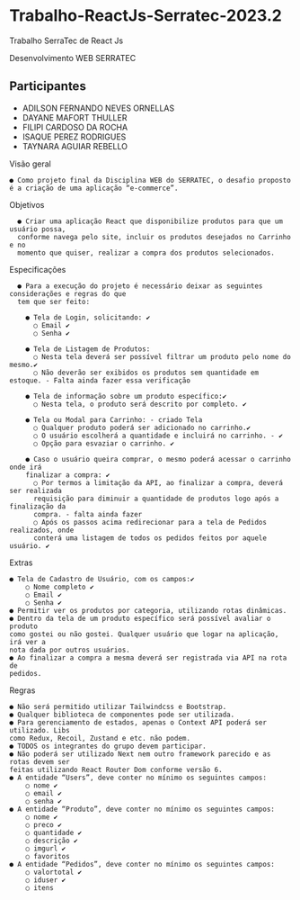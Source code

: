 # Trabalho-ReactJs-Serratec-2023.2
Trabalho SerraTec de React Js 

Desenvolvimento WEB
SERRATEC

## Participantes
- ADILSON FERNANDO NEVES ORNELLAS
- DAYANE MAFORT THULLER
- FILIPI CARDOSO DA ROCHA
- ISAQUE PEREZ RODRIGUES
- TAYNARA AGUIAR REBELLO


Visão geral

    ● Como projeto final da Disciplina WEB do SERRATEC, o desafio proposto é a criação de uma aplicação “e-commerce”.
  
Objetivos

      ● Criar uma aplicação React que disponibilize produtos para que um usuário possa,
      conforme navega pelo site, incluir os produtos desejados no Carrinho e no
      momento que quiser, realizar a compra dos produtos selecionados.
      
Especificações

      ● Para a execução do projeto é necessário deixar as seguintes considerações e regras do que
      tem que ser feito:

        ● Tela de Login, solicitando: ✔️
          ○ Email ✔️
          ○ Senha ✔️
          
        ● Tela de Listagem de Produtos:
          ○ Nesta tela deverá ser possível filtrar um produto pelo nome do mesmo.✔️
          ○ Não deverão ser exibidos os produtos sem quantidade em estoque. - Falta ainda fazer essa verificação
          
        ● Tela de informação sobre um produto específico:✔️
          ○ Nesta tela, o produto será descrito por completo. ✔️
          
        ● Tela ou Modal para Carrinho: - criado Tela
          ○ Qualquer produto poderá ser adicionado no carrinho.✔️
          ○ O usuário escolherá a quantidade e incluirá no carrinho. - ✔️
          ○ Opção para esvaziar o carrinho. ✔️
          
        ● Caso o usuário queira comprar, o mesmo poderá acessar o carrinho onde irá
        finalizar a compra: ✔️
          ○ Por termos a limitação da API, ao finalizar a compra, deverá ser realizada
          requisição para diminuir a quantidade de produtos logo após a finalização da
          compra. - falta ainda fazer 
          ○ Após os passos acima redirecionar para a tela de Pedidos realizados, onde
          conterá uma listagem de todos os pedidos feitos por aquele usuário. ✔️      
Extras

    ● Tela de Cadastro de Usuário, com os campos:✔️
        ○ Nome completo ✔️
        ○ Email ✔️
        ○ Senha ✔️
    ● Permitir ver os produtos por categoria, utilizando rotas dinâmicas.
    ● Dentro da tela de um produto específico será possível avaliar o produto
    como gostei ou não gostei. Qualquer usuário que logar na aplicação, irá ver a
    nota dada por outros usuários.
    ● Ao finalizar a compra a mesma deverá ser registrada via API na rota de
    pedidos.
    
Regras

    ● Não será permitido utilizar Tailwindcss e Bootstrap.
    ● Qualquer biblioteca de componentes pode ser utilizada.
    ● Para gerenciamento de estados, apenas o Context API poderá ser utilizado. Libs
    como Redux, Recoil, Zustand e etc. não podem.
    ● TODOS os integrantes do grupo devem participar.
    ● Não poderá ser utilizado Next nem outro framework parecido e as rotas devem ser
    feitas utilizando React Router Dom conforme versão 6.
    ● A entidade “Users”, deve conter no mínimo os seguintes campos:
        ○ nome ✔️
        ○ email ✔️
        ○ senha ✔️
    ● A entidade “Produto”, deve conter no mínimo os seguintes campos:
        ○ nome ✔️
        ○ preco ✔️
        ○ quantidade ✔️
        ○ descrição ✔️
        ○ imgurl ✔️
        ○ favoritos
    ● A entidade “Pedidos”, deve conter no mínimo os seguintes campos:
        ○ valortotal ✔️
        ○ iduser ✔️
        ○ itens 
